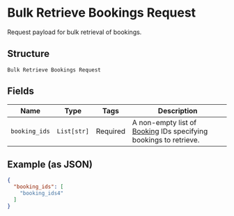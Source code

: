 
# Bulk Retrieve Bookings Request

Request payload for bulk retrieval of bookings.

## Structure

`Bulk Retrieve Bookings Request`

## Fields

| Name | Type | Tags | Description |
|  --- | --- | --- | --- |
| `booking_ids` | `List[str]` | Required | A non-empty list of [Booking](entity:Booking) IDs specifying bookings to retrieve. |

## Example (as JSON)

```json
{
  "booking_ids": [
    "booking_ids4"
  ]
}
```

